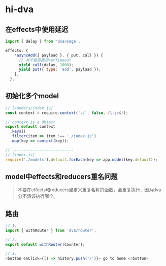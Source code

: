 # hi-dva

## 在effects中使用延迟

```js
import { delay } from 'dva/saga';

effects: {
    *asyncAdd({ payload }, { put, call }) {
      // 并不能直接用setTimeout
      yield call(delay, 1000);
      yield put({ type: 'add', payload });
    },
  },
```

## 初始化多个model

```js
// [/models/index.js]
const context = require.context('./', false, /\.js$/);

// context is a Object
export default context
  .keys()
  .filter(item => item !== './index.js')
  .map(key => context(key));

// ---------------------------
// [index.js]
require('./models').default.forEach(key => app.model(key.default));
```

## model中effects和reducers重名问题

> 不要在effects和reducers里定义重复名称的函数，会重复执行，因为dva分不清该执行哪个。

## 路由

```js
// 1.
import { withRouter } from 'dva/router';

// 2.
export default withRouter(Counter);

// 3.
<button onClick={() => history.push('/')}> go to home </button>
```